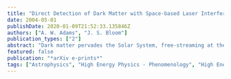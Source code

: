 ```yaml
---
title: "Direct Detection of Dark Matter with Space-based Laser Interferometers"
date: 2004-05-01
publishDate: 2020-01-09T21:52:33.135846Z
authors: ["A. W. Adams", "J. S. Bloom"]
publication_types: ["2"]
abstract: "Dark matter pervades the Solar System, free-streaming at the halo's local Galactic orbital velocity and density. As these objects pass through the Solar system, they perturb gravitationally, and thus very weakly, all nearby inertial masses. Making use of this, we propose an approach to the direct detection of dark matter at previously inaccessible intermediate masses (1e14 -- 1e20 gm). Such mass scales are relevant for example for dark matter made of primordial black holes or clumped matter in a sequestered sector. If such dark matter exists it will be unambiguously detectable through its inelastic gravitational interaction with the proposed Laser Interferometer Space Antenna (LISA) experiment. We demonstrate the efficacy of this approach by studying the dark matter signal in numerical simulations of the LISA data stream. A more conservative approach -- to detect dark matter in the differential acceleration power spectrum -- significantly underestimates the expected rates for LISA. Interestingly, while the space-density of 1e15 gm DM objects would be comparable to the space-density of asteroids of similar masses, such ``light matter'' contaminants are readily detectable in reflected Solar light, allowing for the elimination of the major background. <P />"
featured: false
publication: "*arXiv e-prints*"
tags: ["Astrophysics", "High Energy Physics - Phenomenology", "High Energy Physics - Theory"]
---
```


